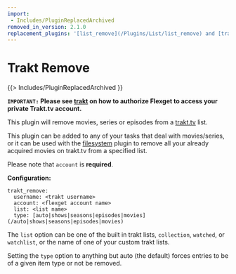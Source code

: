```yaml
---
import:
 - Includes/PluginReplacedArchived
removed_in_version: 2.1.0
replacement_plugins: '[list_remove](/Plugins/List/list_remove) and [trakt_list](/Plugins/List/trakt_list)'
---
```

# Trakt Remove 
{{> Includes/PluginReplacedArchived }}

**`IMPORTANT:` Please see [trakt](/Plugins/trakt) on how to authorize Flexget to access your private Trakt.tv account.**

This plugin will remove movies, series or episodes from a [trakt.tv](http://trakt.tv) list.

This plugin can be added to any of your tasks that deal with movies/series, or it can be used with the [filesystem](/Plugins/filesystem) plugin to remove all your already acquired movies on trakt.tv from a specified list.

Please note that `account` is **required**.

**Configuration:**

```
trakt_remove:
  username: <trakt username>
  account: <flexget account name>
  list: <list name>
  type: [auto|shows|seasons|episodes|movies](/auto|shows|seasons|episodes|movies)
```

The `list` option can be one of the built in trakt lists, `collection`, `watched`, or `watchlist`, or the name of one of your custom trakt lists.

Setting the `type` option to anything but auto (the default) forces entries to be of a given item type or not be removed.